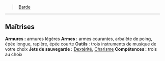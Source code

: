 ﻿---
!ClassProficienciesItem
Armor: armures légères
Weapons: armes courantes, arbalète de poing, épée longue, rapière, épée courte
Tools: trois instruments de musique de votre choix
SavingThrows: '[Dextérité](hd_abilities_dexterity.md), [Charisme](hd_abilities_charisma.md)'
Skills: trois au choix
Id: bard_hd.md#maîtrises
ParentLink: bard_hd.md#barde
Name: Maîtrises
ParentName: Barde
NameLevel: 2
Attributes:
  Name: Maîtrises
  Markdown: >+
    ## <!--Name-->Maîtrises<!--/Name-->


    **Armures :** <!--Armor-->armures légères<!--/Armor-->

    **Armes :** <!--Weapons-->armes courantes, arbalète de poing, épée longue, rapière, épée courte<!--/Weapons-->

    **Outils :** <!--Tools-->trois instruments de musique de votre choix<!--/Tools-->

    **Jets de sauvegarde :** <!--SavingThrows-->[Dextérité](hd_abilities_dexterity.md), [Charisme](hd_abilities_charisma.md)<!--/SavingThrows-->

    **Compétences :** <!--Skills-->trois au choix<!--/Skills-->

  Armor: armures légères
  Weapons: armes courantes, arbalète de poing, épée longue, rapière, épée courte
  Tools: trois instruments de musique de votre choix
  SavingThrows: '[Dextérité](hd_abilities_dexterity.md), [Charisme](hd_abilities_charisma.md)'
  Skills: trois au choix
AttributesDictionary: >+
  Name: Maîtrises

  Markdown: >+

    ## <!--Name-->Maîtrises<!--/Name-->





    **Armures :** <!--Armor-->armures légères<!--/Armor-->



    **Armes :** <!--Weapons-->armes courantes, arbalète de poing, épée longue, rapière, épée courte<!--/Weapons-->



    **Outils :** <!--Tools-->trois instruments de musique de votre choix<!--/Tools-->



    **Jets de sauvegarde :** <!--SavingThrows-->[Dextérité](hd_abilities_dexterity.md), [Charisme](hd_abilities_charisma.md)<!--/SavingThrows-->



    **Compétences :** <!--Skills-->trois au choix<!--/Skills-->



  Armor: armures légères

  Weapons: armes courantes, arbalète de poing, épée longue, rapière, épée courte

  Tools: trois instruments de musique de votre choix

  SavingThrows: '[Dextérité](hd_abilities_dexterity.md), [Charisme](hd_abilities_charisma.md)'

  Skills: trois au choix

---
> [Barde](hd_bard.md)

---

## Maîtrises

**Armures :** armures légères
**Armes :** armes courantes, arbalète de poing, épée longue, rapière, épée courte
**Outils :** trois instruments de musique de votre choix
**Jets de sauvegarde :** [Dextérité](hd_abilities_dexterity.md), [Charisme](hd_abilities_charisma.md)
**Compétences :** trois au choix

